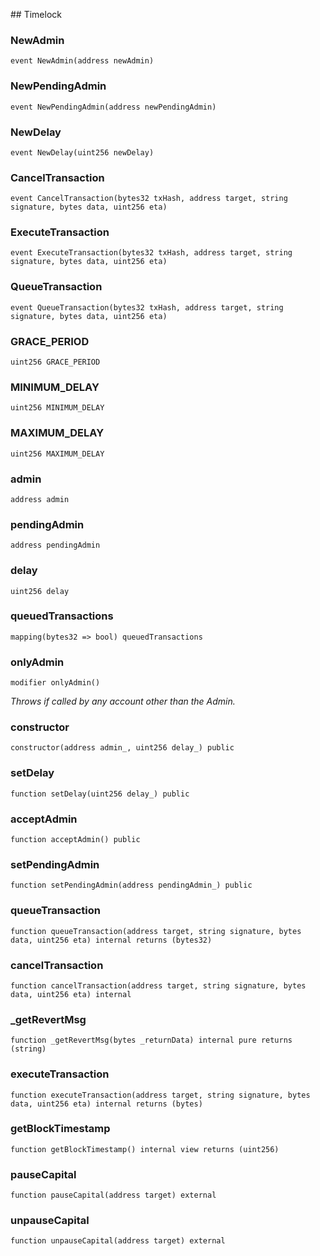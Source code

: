 ﻿﻿## Timelock


### NewAdmin

```solidity
event NewAdmin(address newAdmin)
```

### NewPendingAdmin

```solidity
event NewPendingAdmin(address newPendingAdmin)
```

### NewDelay

```solidity
event NewDelay(uint256 newDelay)
```

### CancelTransaction

```solidity
event CancelTransaction(bytes32 txHash, address target, string signature, bytes data, uint256 eta)
```

### ExecuteTransaction

```solidity
event ExecuteTransaction(bytes32 txHash, address target, string signature, bytes data, uint256 eta)
```

### QueueTransaction

```solidity
event QueueTransaction(bytes32 txHash, address target, string signature, bytes data, uint256 eta)
```

### GRACE_PERIOD

```solidity
uint256 GRACE_PERIOD
```

### MINIMUM_DELAY

```solidity
uint256 MINIMUM_DELAY
```

### MAXIMUM_DELAY

```solidity
uint256 MAXIMUM_DELAY
```

### admin

```solidity
address admin
```

### pendingAdmin

```solidity
address pendingAdmin
```

### delay

```solidity
uint256 delay
```

### queuedTransactions

```solidity
mapping(bytes32 => bool) queuedTransactions
```

### onlyAdmin

```solidity
modifier onlyAdmin()
```

_Throws if called by any account other than the Admin._

### constructor

```solidity
constructor(address admin_, uint256 delay_) public
```







### setDelay

```solidity
function setDelay(uint256 delay_) public
```







### acceptAdmin

```solidity
function acceptAdmin() public
```







### setPendingAdmin

```solidity
function setPendingAdmin(address pendingAdmin_) public
```







### queueTransaction

```solidity
function queueTransaction(address target, string signature, bytes data, uint256 eta) internal returns (bytes32)
```







### cancelTransaction

```solidity
function cancelTransaction(address target, string signature, bytes data, uint256 eta) internal
```







### _getRevertMsg

```solidity
function _getRevertMsg(bytes _returnData) internal pure returns (string)
```







### executeTransaction

```solidity
function executeTransaction(address target, string signature, bytes data, uint256 eta) internal returns (bytes)
```







### getBlockTimestamp

```solidity
function getBlockTimestamp() internal view returns (uint256)
```







### pauseCapital

```solidity
function pauseCapital(address target) external
```







### unpauseCapital

```solidity
function unpauseCapital(address target) external
```







